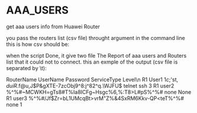 # AAA_USERS
get aaa users info from Huawei Router

you pass the routers list (csv file) throught argument in the command line
this is how csv should be:


when the script Done, it give two file The Report of aaa users and Routers list that it could not to connect.
this an exmple of the output (csv file is separated by \t):

RouterName  UserName Password	ServiceType	Level\n
R1	User1	$1c$;'st$,duiR$.f@u,J$P&gXTE-7zcObj9^8:j^82^q.\WJFU$	telnet ssh	3
R1	user2	%^%#~MCWKH=gTs8#T%Ia8ICFg~Hsgc%6,%:T8>L#pS%^%#	none	None
R1	user3	%^%#/Jf$Zr=bL1UMcqBt>vrM"Z%&4SxRM6Kkv-QP<teT%^%#	none	1
